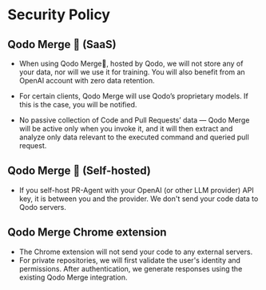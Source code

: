 # Security Policy

## Qodo Merge 💎 (SaaS)
* When using Qodo Merge💎, hosted by Qodo, we will not store any of your data, nor will we use it for training. You will also benefit from an OpenAI account with zero data retention.

* For certain clients, Qodo Merge will use Qodo’s proprietary models. If this is the case, you will be notified.

* No passive collection of Code and Pull Requests’ data — Qodo Merge will be active only when you invoke it, and it will then extract and analyze only data relevant to the executed command and queried pull request.

## Qodo Merge 💎 (Self-hosted)
* If you self-host PR-Agent with your OpenAI (or other LLM provider) API key, it is between you and the provider. We don't send your code data to Qodo servers.

## Qodo Merge Chrome extension

* The Chrome extension will not send your code to any external servers.
* For private repositories, we will first validate the user's identity and permissions. After authentication, we generate responses using the existing Qodo Merge integration.
